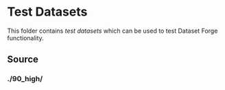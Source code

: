 # Test Datasets

This folder contains *test datasets* which can be used to test Dataset Forge functionality.

## Source

### ./90_high/




